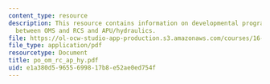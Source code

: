 ```yaml
---
content_type: resource
description: This resource contains information on developmental program, difference
  between OMS and RCS and APU/hydraulics.
file: https://ol-ocw-studio-app-production.s3.amazonaws.com/courses/16-885j-aircraft-systems-engineering-fall-2005/e1a380d59655699817b8e52ae0ed754f_po_om_rc_ap_hy.pdf
file_type: application/pdf
resourcetype: Document
title: po_om_rc_ap_hy.pdf
uid: e1a380d5-9655-6998-17b8-e52ae0ed754f
---
```

